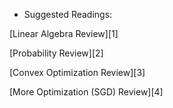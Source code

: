* Suggested Readings:

[Linear Algebra Review][1]

[Probability Review][2]

[Convex Optimization Review][3]

[More Optimization (SGD) Review][4]
